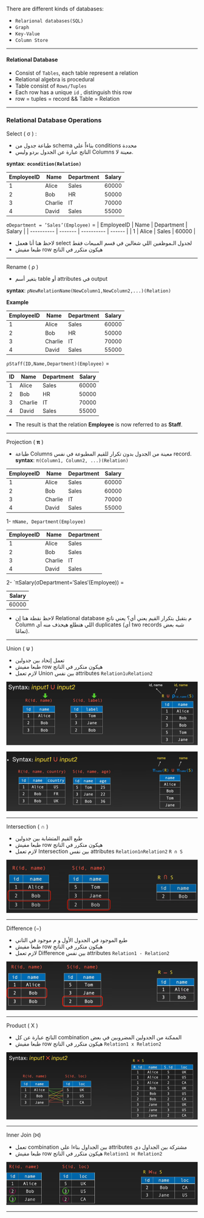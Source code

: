 There are different kinds of databases:
- `Relarional databases(SQL)`
- `Graph`
- `Key-Value`
- `Column Store`
***
#### Relational Database
-  Consist of `Tables`,  each table represent a relation
- Relational algebra is procedural
- Table consist of `Rows/Tuples`
- Each row has a unique `id` , distinguish this row
- row = tuples = record && Table = Relation

***
### Relational Database Operations
Select ( σ ) :
 -  طباعة جدول  من schema بناءاً علي conditions محددة
- الناتج عبارة عن الجدول بردو وليس Columns معينة لا.


**syntax**: **`σcondition​(Relation)`**

| EmployeeID | Name    | Department | Salary |
|------------|---------|------------|--------|
| 1          | Alice   | Sales      | 60000  |
| 2          | Bob     | HR         | 50000  |
| 3          | Charlie | IT         | 70000  |
| 4          | David   | Sales      | 55000  |

`σDepartment = ’Sales’​(Employee)` = 
| EmployeeID | Name    | Department | Salary |
| ---------- | ------- | ---------- | ------ |
| 1          | Alice   | Sales      | 60000  |

- لاحظ هنا أنا هعمل select لجدول الـموظفين اللي شغالين في قسم المبيعات فقط 
- طبعا مفيش row هيكون متكرر في الناتج

***

Rename ( ρ )
- بتغير أسم table أو attributes في output


**syntax**:
`ρNewRelationName(NewColumn1,NewColumn2,...)​(Relation)`

**Example**

| EmployeeID | Name    | Department | Salary |
|------------|---------|------------|--------|
| 1          | Alice   | Sales      | 60000  |
| 2          | Bob     | HR         | 50000  |
| 3          | Charlie | IT         | 70000  |
| 4          | David   | Sales      | 55000  |

`ρStaff(ID,Name,Department)​(Employee)` = 

| ID | Name    | Department | Salary |
|------------|---------|------------|--------|
| 1          | Alice   | Sales      | 60000  |
| 2          | Bob     | HR         | 50000  |
| 3          | Charlie | IT         | 70000  |
| 4          | David   | Sales      | 55000  |'

- The result is that the relation **Employee** is now referred to as **Staff**.

 ***
 
 Projection ( **π** )
 - طباعة Columns معينة من الجدول بدون تكرار للقيم المطبوعة في نفس record.
 **syntax**:
 `π(Column1, Column2, ...)(Relation)`
  
| EmployeeID | Name    | Department | Salary |
|------------|---------|------------|--------|
| 1          | Alice   | Sales      | 60000  |
| 2          | Bob     | Sales      | 60000  |
| 3          | Charlie | IT         | 70000  |
| 4          | David   | Sales      | 55000  |

1- `πName, Department​(Employee)`

| EmployeeID | Name    | Department |
| ---------- | ------- | ---------- |
| 1          | Alice   | Sales      |
| 2          | Bob     | Sales      |
| 3          | Charlie | IT         |
| 4          | David   | Sales      |

2- `πSalary​(σDepartment=′Sales′​(Employee)) = 

| Salary |
| ------ |
| 60000  |
- لاحظ نقطة هنا إن Relational database م بتقبل بتكرار القيم يعني أي؟
   يعني ناتج Column اللي هتطلع هيحذف منه أي duplicates
    (أي two records شبه بعض تمامًا).
***

Union ( **∪** )
- تعمل إتحاد بين جدولين
- طبعا مفيش row هيكون متكرر في الناتج
- لازم تعمل  Union بين نفس attributes
`Relation1∪Relation2`

![](./images/union.png)

![](./images/uiono__.png)

***

Intersection ( **∩** )
- طبع القيم المتشابة بين جدولين
- طبعا مفيش row هيكون متكرر في الناتج
- لازم تعمل  Intersection بين نفس attributes
`Relation1∩Relation2`
`R ∩ S`

![](./images/intersection.png)

***

Difference (−)
- طبع الموجود في الجدول الأول و م موجود في التاني
- طبعا مفيش row هيكون متكرر في الناتج
-  لازم تعمل  Difference بين نفس attributes
`Relation1 - Relation2`


![difference](./images/diff.png)


***

Product ( X )
- الناتج عبارة عن كل combination الممكنة من الجدولين المضروبين في بعض
- طبعا مفيش row هيكون متكرر في الناتج 
`Relation1 x Relation2`

![](./images/product.png)

***

Inner Join (⨝)

- تعمل combination بين الجداول بناءا علي attributes مشتركة بين الجداول دي
- طبعا مفيش row هيكون متكرر في الناتج
`Relation1 ⨝ Relation2`

![](./images/join.png)

***
